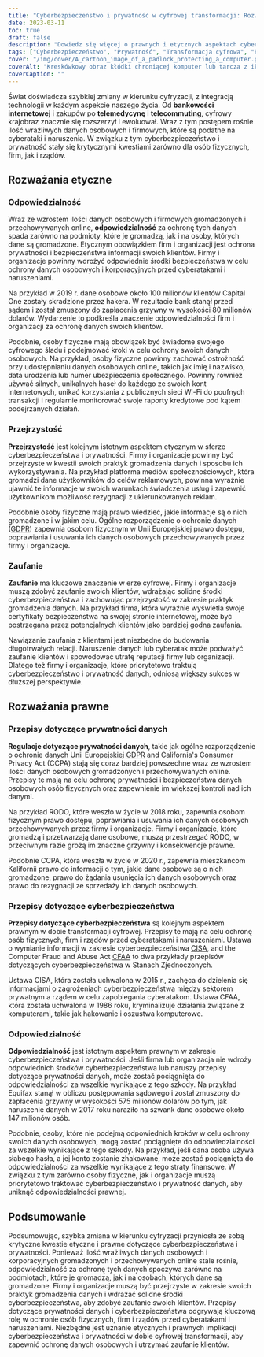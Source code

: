 ```yaml
---
title: "Cyberbezpieczeństwo i prywatność w cyfrowej transformacji: Rozważania prawne i etyczne"
date: 2023-03-11
toc: true
draft: false
description: "Dowiedz się więcej o prawnych i etycznych aspektach cyberbezpieczeństwa i prywatności w transformacji cyfrowej."
tags: ["Cyberbezpieczeństwo", "Prywatność", "Transformacja cyfrowa", "Prywatność danych", "Ochrona danych", "Etyka", "Odpowiedzialność", "Przejrzystość", "Zaufanie", "Naruszenie ochrony danych", "Gromadzenie danych", "Bezpieczeństwo danych", "Rozporządzenie o danych", "Przepisy dotyczące prywatności danych", "Przepisy dotyczące cyberbezpieczeństwa", "Odpowiedzialność", "Przepisy dotyczące ochrony danych", "Przepisy dotyczące ochrony danych", "Bezpieczeństwo online", "Bezpieczeństwo informacji"]
cover: "/img/cover/A_cartoon_image_of_a_padlock_protecting_a_computer.png"
coverAlt: "Kreskówkowy obraz kłódki chroniącej komputer lub tarcza z ikoną kłódki, symbolizująca znaczenie cyberbezpieczeństwa i prywatności w erze cyfrowej."
coverCaption: ""
---
```


Świat doświadcza szybkiej zmiany w kierunku cyfryzacji, z integracją technologii w każdym aspekcie naszego życia. Od **bankowości internetowej** i zakupów po **telemedycynę** i **telecommuting**, cyfrowy krajobraz znacznie się rozszerzył i ewoluował. Wraz z tym postępem rośnie ilość wrażliwych danych osobowych i firmowych, które są podatne na cyberataki i naruszenia. W związku z tym cyberbezpieczeństwo i prywatność stały się krytycznymi kwestiami zarówno dla osób fizycznych, firm, jak i rządów.

## Rozważania etyczne

### Odpowiedzialność

Wraz ze wzrostem ilości danych osobowych i firmowych gromadzonych i przechowywanych online, **odpowiedzialność** za ochronę tych danych spada zarówno na podmioty, które je gromadzą, jak i na osoby, których dane są gromadzone. Etycznym obowiązkiem firm i organizacji jest ochrona prywatności i bezpieczeństwa informacji swoich klientów. Firmy i organizacje powinny wdrożyć odpowiednie środki bezpieczeństwa w celu ochrony danych osobowych i korporacyjnych przed cyberatakami i naruszeniami.

Na przykład w 2019 r. dane osobowe około 100 milionów klientów Capital One zostały skradzione przez hakera. W rezultacie bank stanął przed sądem i został zmuszony do zapłacenia grzywny w wysokości 80 milionów dolarów. Wydarzenie to podkreśla znaczenie odpowiedzialności firm i organizacji za ochronę danych swoich klientów.

Podobnie, osoby fizyczne mają obowiązek być świadome swojego cyfrowego śladu i podejmować kroki w celu ochrony swoich danych osobowych. Na przykład, osoby fizyczne powinny zachować ostrożność przy udostępnianiu danych osobowych online, takich jak imię i nazwisko, data urodzenia lub numer ubezpieczenia społecznego. Powinny również używać silnych, unikalnych haseł do każdego ze swoich kont internetowych, unikać korzystania z publicznych sieci Wi-Fi do poufnych transakcji i regularnie monitorować swoje raporty kredytowe pod kątem podejrzanych działań.

### Przejrzystość

**Przejrzystość** jest kolejnym istotnym aspektem etycznym w sferze cyberbezpieczeństwa i prywatności. Firmy i organizacje powinny być przejrzyste w kwestii swoich praktyk gromadzenia danych i sposobu ich wykorzystywania. Na przykład platforma mediów społecznościowych, która gromadzi dane użytkowników do celów reklamowych, powinna wyraźnie ujawnić te informacje w swoich warunkach świadczenia usług i zapewnić użytkownikom możliwość rezygnacji z ukierunkowanych reklam.

Podobnie osoby fizyczne mają prawo wiedzieć, jakie informacje są o nich gromadzone i w jakim celu. Ogólne rozporządzenie o ochronie danych ([GDPR](https://ec.europa.eu/info/law/law-topic/data-protection_en)) zapewnia osobom fizycznym w Unii Europejskiej prawo dostępu, poprawiania i usuwania ich danych osobowych przechowywanych przez firmy i organizacje.

### Zaufanie

**Zaufanie** ma kluczowe znaczenie w erze cyfrowej. Firmy i organizacje muszą zdobyć zaufanie swoich klientów, wdrażając solidne środki cyberbezpieczeństwa i zachowując przejrzystość w zakresie praktyk gromadzenia danych. Na przykład firma, która wyraźnie wyświetla swoje certyfikaty bezpieczeństwa na swojej stronie internetowej, może być postrzegana przez potencjalnych klientów jako bardziej godna zaufania.

Nawiązanie zaufania z klientami jest niezbędne do budowania długotrwałych relacji. Naruszenie danych lub cyberatak może podważyć zaufanie klientów i spowodować utratę reputacji firmy lub organizacji. Dlatego też firmy i organizacje, które priorytetowo traktują cyberbezpieczeństwo i prywatność danych, odniosą większy sukces w dłuższej perspektywie.

## Rozważania prawne

### Przepisy dotyczące prywatności danych

**Regulacje dotyczące prywatności danych**, takie jak ogólne rozporządzenie o ochronie danych Unii Europejskiej [GDPR](https://ec.europa.eu/info/law/law-topic/data-protection_en) and California's Consumer Privacy Act (CCPA) stają się coraz bardziej powszechne wraz ze wzrostem ilości danych osobowych gromadzonych i przechowywanych online. Przepisy te mają na celu ochronę prywatności i bezpieczeństwa danych osobowych osób fizycznych oraz zapewnienie im większej kontroli nad ich danymi.

Na przykład RODO, które weszło w życie w 2018 roku, zapewnia osobom fizycznym prawo dostępu, poprawiania i usuwania ich danych osobowych przechowywanych przez firmy i organizacje. Firmy i organizacje, które gromadzą i przetwarzają dane osobowe, muszą przestrzegać RODO, w przeciwnym razie grożą im znaczne grzywny i konsekwencje prawne.

Podobnie CCPA, która weszła w życie w 2020 r., zapewnia mieszkańcom Kalifornii prawo do informacji o tym, jakie dane osobowe są o nich gromadzone, prawo do żądania usunięcia ich danych osobowych oraz prawo do rezygnacji ze sprzedaży ich danych osobowych.

### Przepisy dotyczące cyberbezpieczeństwa

**Przepisy dotyczące cyberbezpieczeństwa** są kolejnym aspektem prawnym w dobie transformacji cyfrowej. Przepisy te mają na celu ochronę osób fizycznych, firm i rządów przed cyberatakami i naruszeniami. Ustawa o wymianie informacji w zakresie cyberbezpieczeństwa [CISA](https://www.dhs.gov/cybersecurity-information-sharing-act), and the Computer Fraud and Abuse Act [CFAA](https://www.justice.gov/criminal-ccips/computer-fraud-and-abuse-act) to dwa przykłady przepisów dotyczących cyberbezpieczeństwa w Stanach Zjednoczonych.

Ustawa CISA, która została uchwalona w 2015 r., zachęca do dzielenia się informacjami o zagrożeniach cyberbezpieczeństwa między sektorem prywatnym a rządem w celu zapobiegania cyberatakom. Ustawa CFAA, która została uchwalona w 1986 roku, kryminalizuje działania związane z komputerami, takie jak hakowanie i oszustwa komputerowe.

### Odpowiedzialność

**Odpowiedzialność** jest istotnym aspektem prawnym w zakresie cyberbezpieczeństwa i prywatności. Jeśli firma lub organizacja nie wdroży odpowiednich środków cyberbezpieczeństwa lub naruszy przepisy dotyczące prywatności danych, może zostać pociągnięta do odpowiedzialności za wszelkie wynikające z tego szkody. Na przykład Equifax stanął w obliczu postępowania sądowego i został zmuszony do zapłacenia grzywny w wysokości 575 milionów dolarów po tym, jak naruszenie danych w 2017 roku naraziło na szwank dane osobowe około 147 milionów osób.

Podobnie, osoby, które nie podejmą odpowiednich kroków w celu ochrony swoich danych osobowych, mogą zostać pociągnięte do odpowiedzialności za wszelkie wynikające z tego szkody. Na przykład, jeśli dana osoba używa słabego hasła, a jej konto zostanie zhakowane, może zostać pociągnięta do odpowiedzialności za wszelkie wynikające z tego straty finansowe. W związku z tym zarówno osoby fizyczne, jak i organizacje muszą priorytetowo traktować cyberbezpieczeństwo i prywatność danych, aby uniknąć odpowiedzialności prawnej.


## Podsumowanie

Podsumowując, szybka zmiana w kierunku cyfryzacji przyniosła ze sobą krytyczne kwestie etyczne i prawne dotyczące cyberbezpieczeństwa i prywatności. Ponieważ ilość wrażliwych danych osobowych i korporacyjnych gromadzonych i przechowywanych online stale rośnie, odpowiedzialność za ochronę tych danych spoczywa zarówno na podmiotach, które je gromadzą, jak i na osobach, których dane są gromadzone. Firmy i organizacje muszą być przejrzyste w zakresie swoich praktyk gromadzenia danych i wdrażać solidne środki cyberbezpieczeństwa, aby zdobyć zaufanie swoich klientów. Przepisy dotyczące prywatności danych i cyberbezpieczeństwa odgrywają kluczową rolę w ochronie osób fizycznych, firm i rządów przed cyberatakami i naruszeniami. Niezbędne jest uznanie etycznych i prawnych implikacji cyberbezpieczeństwa i prywatności w dobie cyfrowej transformacji, aby zapewnić ochronę danych osobowych i utrzymać zaufanie klientów.

